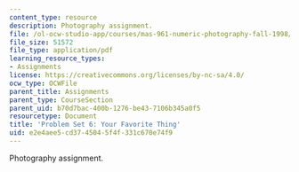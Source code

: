 ```yaml
---
content_type: resource
description: Photography assignment.
file: /ol-ocw-studio-app/courses/mas-961-numeric-photography-fall-1998/e2e4aee5cd3745045f4f331c670e74f9_ps6.pdf
file_size: 51572
file_type: application/pdf
learning_resource_types:
- Assignments
license: https://creativecommons.org/licenses/by-nc-sa/4.0/
ocw_type: OCWFile
parent_title: Assignments
parent_type: CourseSection
parent_uid: b70d7bac-400b-1276-be43-7106b345a0f5
resourcetype: Document
title: 'Problem Set 6: Your Favorite Thing'
uid: e2e4aee5-cd37-4504-5f4f-331c670e74f9
---
```

Photography assignment.